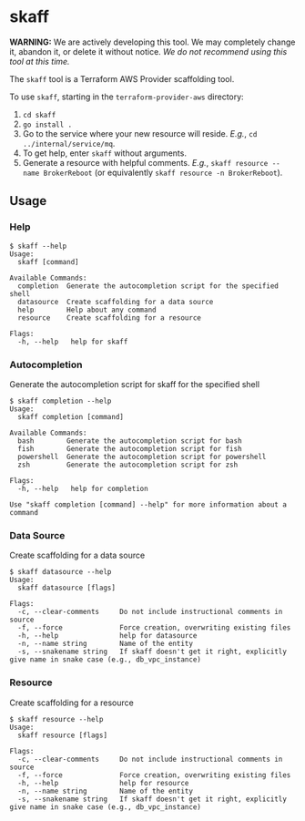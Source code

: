 # skaff

**WARNING:** We are actively developing this tool. We may completely change it, abandon it, or delete it without notice. *We do not recommend using this tool at this time.*

The `skaff` tool is a Terraform AWS Provider scaffolding tool.

To use `skaff`, starting in the `terraform-provider-aws` directory:

1. `cd skaff`
2. `go install .`
3. Go to the service where your new resource will reside. _E.g._, `cd ../internal/service/mq`.
4. To get help, enter `skaff` without arguments.
5. Generate a resource with helpful comments. _E.g._, `skaff resource --name BrokerReboot` (or equivalently `skaff resource -n BrokerReboot`).

## Usage 

### Help
```
$ skaff --help
Usage:
  skaff [command]

Available Commands:
  completion  Generate the autocompletion script for the specified shell
  datasource  Create scaffolding for a data source
  help        Help about any command
  resource    Create scaffolding for a resource

Flags:
  -h, --help   help for skaff
```

### Autocompletion
Generate the autocompletion script for skaff for the specified shell
```
$ skaff completion --help
Usage:
  skaff completion [command]

Available Commands:
  bash        Generate the autocompletion script for bash
  fish        Generate the autocompletion script for fish
  powershell  Generate the autocompletion script for powershell
  zsh         Generate the autocompletion script for zsh

Flags:
  -h, --help   help for completion

Use "skaff completion [command] --help" for more information about a command
```

### Data Source 
Create scaffolding for a data source
```
$ skaff datasource --help
Usage:
  skaff datasource [flags]

Flags:
  -c, --clear-comments     Do not include instructional comments in source
  -f, --force              Force creation, overwriting existing files
  -h, --help               help for datasource
  -n, --name string        Name of the entity
  -s, --snakename string   If skaff doesn't get it right, explicitly give name in snake case (e.g., db_vpc_instance)
```

### Resource
Create scaffolding for a resource
```
$ skaff resource --help
Usage:
  skaff resource [flags]

Flags:
  -c, --clear-comments     Do not include instructional comments in source
  -f, --force              Force creation, overwriting existing files
  -h, --help               help for resource
  -n, --name string        Name of the entity
  -s, --snakename string   If skaff doesn't get it right, explicitly give name in snake case (e.g., db_vpc_instance)
```